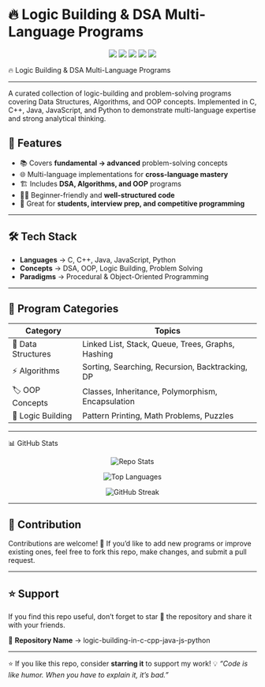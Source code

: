# 🔥 Logic Building & DSA Multi-Language Programs  

<p align="center">
  <img src="https://img.shields.io/badge/Languages-C%20%7C%20C++%20%7C%20Java%20%7C%20JS%20%7C%20Python-blue?style=for-the-badge" />
  <img src="https://img.shields.io/github/stars/vaibhavpatilX/logic-building-in-c-cpp-java-js-python?style=for-the-badge&color=yellow" />
  <img src="https://img.shields.io/github/forks/vaibhavpatilX/logic-building-in-c-cpp-java-js-python?style=for-the-badge&color=brightgreen" />
  <img src="https://img.shields.io/badge/Contributions-Welcome-orange?style=for-the-badge" />
  <img src="https://img.shields.io/badge/License-MIT-red?style=for-the-badge" />
</p>

 
🔥 Logic Building & DSA Multi-Language Programs

---

A curated collection of logic-building and problem-solving programs covering Data Structures, Algorithms, and OOP concepts.
Implemented in C, C++, Java, JavaScript, and Python to demonstrate multi-language expertise and strong analytical thinking.

## 🚀 Features

* 📚 Covers **fundamental → advanced** problem-solving concepts
* 🌐 Multi-language implementations for **cross-language mastery**
* 🏗️ Includes **DSA, Algorithms, and OOP** programs
* 👨‍💻 Beginner-friendly and **well-structured code**
* 🎯 Great for **students, interview prep, and competitive programming**

---

## 🛠 Tech Stack

* **Languages** → C, C++, Java, JavaScript, Python
* **Concepts** → DSA, OOP, Logic Building, Problem Solving
* **Paradigms** → Procedural & Object-Oriented Programming

---

## 📂 Program Categories

| Category           | Topics                                            |
| ------------------ | ------------------------------------------------- |
| 📌 Data Structures | Linked List, Stack, Queue, Trees, Graphs, Hashing |
| ⚡ Algorithms       | Sorting, Searching, Recursion, Backtracking, DP   |
| 🏷️ OOP Concepts   | Classes, Inheritance, Polymorphism, Encapsulation |
| 🧩 Logic Building  | Pattern Printing, Math Problems, Puzzles          |

---

📊 GitHub Stats  
<p align="center"> 
  <img src="https://github-readme-stats.vercel.app/api/pin/?username=vaibhavpatilX&repo=logic-building-in-c-cpp-java-js-python&theme=radical" alt="Repo Stats" /> 
</p>  

<p align="center"> 
  <img src="https://github-readme-stats.vercel.app/api/top-langs/?username=vaibhavpatilX&layout=compact&theme=tokyonight" alt="Top Languages" /> 
</p>  

<p align="center"> 
  <img src="https://github-readme-streak-stats.herokuapp.com/?user=vaibhavpatilX&theme=highcontrast" alt="GitHub Streak" /> 
</p>


---

## 🤝 Contribution

Contributions are welcome! 🚀
If you’d like to add new programs or improve existing ones, feel free to fork this repo, make changes, and submit a pull request.

---

## ⭐ Support

If you find this repo useful, don’t forget to star 🌟 the repository and share it with your friends.

📌 **Repository Name** → logic-building-in-c-cpp-java-js-python

---

⭐ If you like this repo, consider **starring it** to support my work!
💡 *“Code is like humor. When you have to explain it, it’s bad.”*
